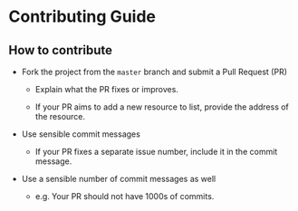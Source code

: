 # Contributing Guide

## How to contribute

- Fork the project from the `master` branch and submit a Pull Request (PR)

  - Explain what the PR fixes or improves.

  - If your PR aims to add a new resource to list, provide the address of the resource.
  


- Use sensible commit messages

  - If your PR fixes a separate issue number, include it in the commit message.



- Use a sensible number of commit messages as well

  - e.g. Your PR should not have 1000s of commits.
